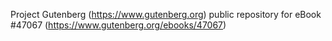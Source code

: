 Project Gutenberg (https://www.gutenberg.org) public repository for eBook #47067 (https://www.gutenberg.org/ebooks/47067)
